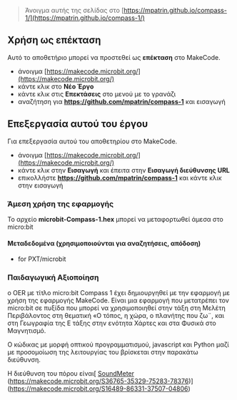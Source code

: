 
> Άνοιγμα αυτής της σελίδας στο [https://mpatrin.github.io/compass-1/](https://mpatrin.github.io/compass-1/)

## Χρήση ως επέκταση

Αυτό το αποθετήριο μπορεί να προστεθεί ως **επέκταση** στο MakeCode.

* άνοιγμα [https://makecode.microbit.org/](https://makecode.microbit.org/)
* κάντε κλικ στο **Νέο Έργο**
* κάντε κλικ στις **Επεκτάσεις** στο μενού με το γρανάζι
* αναζήτηση για **https://github.com/mpatrin/compass-1** και εισαγωγή

## Επεξεργασία αυτού του έργου

Για επεξεργασία αυτού του αποθετηρίου στο MakeCode.

* άνοιγμα [https://makecode.microbit.org/](https://makecode.microbit.org/)
* κάντε κλικ στην **Εισαγωγή** και έπειτα στην **Εισαγωγή διεύθυνσης URL**
* επικολλήστε **https://github.com/mpatrin/compass-1** και κάντε κλικ στην εισαγωγή

 ### Άμεση χρήση της εφαρμογής
Το αρχείο **microbit-Compass-1.hex** μπορεί να μεταφορτωθεί άμεσα στο micro:bit


#### Μεταδεδομένα (χρησιμοποιούνται για αναζητήσεις, απόδοση)

* for PXT/microbit
<script src="https://makecode.com/gh-pages-embed.js"></script><script>makeCodeRender("{{ site.makecode.home_url }}", "{{ site.github.owner_name }}/{{ site.github.repository_name }}");</script>

### Παιδαγωγική Αξιοποίηση
ο OER με τίτλο micro:bit Compass 1 έχει δημιουργηθεί με την εφαρμογή με χρήση της εφαρμογής MakeCode. 
Είναι μια εφαρμογή που μετατρέπει τον micro:bit σε πυξίδα που μπορεί να χρησιμοποιηθεί στην τάξη στη Μελέτη Περιβάλοντος στη θεματική «Ο τόπος, η χώρα, ο πλανήτης που ζω¨, και στη Γεωγραφία της Ε  τάξης στην ενότητα Χάρτες και στα Φυσικά στο Μαγνητισμό. 

Ο κώδικας με μορφή οπτικού προγραμματισμού, javascript και Python μαζί με προσομοίωση της λειτουργίας του βρίσκεται στην παρακάτω διεύθυνση.

Η διεύθυνση του πόρου είναι[ [SoundMeter](https://makecode.microbit.org/S36765-35329-75283-78376) (https://makecode.microbit.org/S36765-35329-75283-78376)](https://makecode.microbit.org/S16489-86331-37507-04806) 
